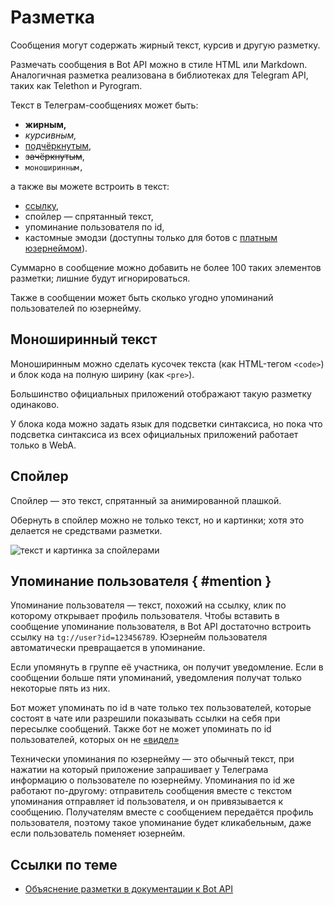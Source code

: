 # Разметка

Сообщения могут содержать жирный текст, курсив и другую разметку.

Размечать сообщения в Bot API можно в стиле HTML или Markdown.
Аналогичная разметка реализована в библиотеках для Telegram API, таких как Telethon и Pyrogram.

Текст в Телеграм-сообщениях может быть:

- **жирным,**
- _курсивным,_
- <u>подчёркнутым</u>,
- <del>зачёркнутым</del>,
- `моноширинным,`

а также вы можете встроить в текст:

- [ссылку](#),
- спойлер — спрятанный текст,
- упоминание пользователя по id,
- кастомные эмодзи (доступны только для ботов с [платным юзернеймом](../dev/usernames)).

Суммарно в сообщение можно добавить не более 100 таких элементов разметки; лишние будут игнорироваться.

Также в сообщении может быть сколько угодно упоминаний пользователей по юзернейму.

## Моноширинный текст

Моноширинным можно сделать кусочек текста (как HTML-тегом `<code>`) и блок кода на полную ширину (как `<pre>`).

Большинство официальных приложений отображают такую разметку одинаково.

У блока кода можно задать язык для подсветки синтаксиса, но пока что подсветка синтаксиса из всех официальных приложений
работает только в WebA.

## Спойлер

Спойлер — это текст, спрятанный за анимированной плашкой.

Обернуть в спойлер можно не только текст, но и картинки; хотя это делается не средствами разметки.

![текст и картинка за спойлерами](/pictures/ru/spoiler.png)

## Упоминание пользователя { #mention }

Упоминание пользователя — текст, похожий на ссылку, клик по которому открывает профиль пользователя.
Чтобы вставить в сообщение упоминание пользователя, в Bot API достаточно встроить ссылку на `tg://user?id=123456789`.
Юзернейм пользователя автоматически превращается в упоминание.

Если упомянуть в группе её участника, он получит уведомление. Если в сообщении больше пяти упоминаний, уведомления
получат только некоторые пять из них.

Бот может упоминать по id в чате только тех пользователей, которые состоят в чате или разрешили показывать ссылки на себя при
пересылке сообщений.
Также бот не может упоминать по id пользователей, которых он не [«видел»](../chats/pm#seen-users)

Технически упоминания по юзернейму — это обычный текст, при нажатии на который приложение запрашивает у Телеграма 
информацию о пользователе по юзернейму.
Упоминания по id же работают по-другому: отправитель сообщения вместе с текстом упоминания отправляет id пользователя,
и он привязывается к сообщению. Получателям вместе с сообщением передаётся профиль пользователя, 
поэтому такое упоминание будет кликабельным, даже если пользователь поменяет юзернейм.

## Ссылки по теме

- [Объяснение разметки в документации к Bot API](https://core.telegram.org/bots/api#formatting-options)
